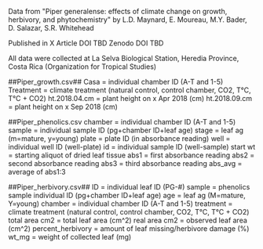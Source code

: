 Data from "Piper generalense: effects of climate change on growth, herbivory, and phytochemistry" 
by L.D. Maynard, E. Moureau, M.Y. Bader, D. Salazar, S.R. Whitehead

Published in X
Article DOI TBD
Zenodo DOI TBD


All data were collected at La Selva Biological Station, Heredia Province, Costa Rica 
(Organization for Tropical Studies)

##Piper_growth.csv##
Casa = individual chamber ID (A-T and 1-5)
Treatment = climate treatment (natural control, control chamber, CO2, T°C, T°C + CO2)
ht.2018.04.cm = plant height on x Apr 2018 (cm)
ht.2018.09.cm = plant height on x Sep 2018 (cm)

##Piper_phenolics.csv
chamber = individual chamber ID (A-T and 1-5)
sample = individual sample ID (pg+chamber ID+leaf age)
stage = leaf ag (m=mature, y=young)
plate = plate ID (in absorbance reading)
well = individual well ID (well-plate)
id = individual sample ID (well-sample)
start wt = starting aliquot of dried leaf tissue
abs1 = first absorbance reading
abs2 = second absorbance reading
abs3 = third absorbance reading
abs_avg = average of abs1:3

##Piper_herbivory.csv##
ID = individual leaf ID (PG-#)
sample = phenolics sample individual ID (pg+chamber ID+leaf age)
age = leaf ag (M=mature, Y=young)
chamber = individual chamber ID (A-T and 1-5)
treatment = climate treatment (natural control, control chamber, CO2, T°C, T°C + CO2)
total area cm2 = total leaf area (cm^2)
real area cm2 = observed leaf area (cm^2)
percent_herbivory = amount of leaf missing/herbivore damage (%)
wt_mg = weight of collected leaf (mg)

